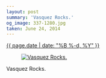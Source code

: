 ```yaml
---
layout: post
summary: 'Vasquez Rocks.'
og_image: 337-1280.jpg
taken: June 24, 2014
---
```


<div class="post">
 <time>
  <a href="/337">
   {{ page.date | date: "%B %-d, %Y" }}
  </a>
 </time>
 <a href="/337">
  <figure data-taken="6/24/2014">
   <img alt="Vasquez Rocks." sizes="(min-width: 700px) 50vw, calc(100vw - 2rem)" src="{{ site.assets_url }}/337-640.jpg" srcset="{{ site.assets_url }}/337-1280.jpg 1280w, {{ site.assets_url }}/337-960.jpg 960w, {{ site.assets_url }}/337-640.jpg 640w, {{ site.assets_url }}/337-320.jpg 320w"/>
  </figure>
 </a>
 <span>
  Vasquez Rocks.
 </span>
</div>
